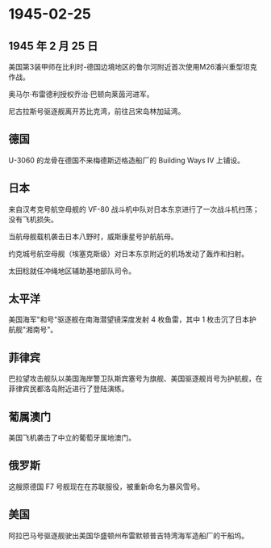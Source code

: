 # 1945-02-25

## 1945 年 2 月 25 日

美国第3装甲师在比利时-德国边境地区的鲁尔河附近首次使用M26潘兴重型坦克作战。

奥马尔·布雷德利授权乔治·巴顿向莱茵河进军。

尼古拉斯号驱逐舰离开苏比克湾，前往吕宋岛林加延湾。

## 德国

U-3060 的龙骨在德国不来梅德斯迈格造船厂的 Building Ways IV 上铺设。

## 日本

来自汉考克号航空母舰的 VF-80
战斗机中队对日本东京进行了一次战斗机扫荡；没有飞机损失。

当航母舰载机袭击日本八野时，威斯康星号护航航母。

约克城号航空母舰（埃塞克斯级）对日本东京附近的机场发动了轰炸和扫射。

太田稔就任冲绳地区辅助基地部队司令。

## 太平洋

美国海军"和号"驱逐舰在南海潜望镜深度发射 4 枚鱼雷，其中 1
枚击沉了日本护航舰"湘南号"。

## 菲律宾

巴拉望攻击舰队以美国海岸警卫队斯宾塞号为旗舰、美国驱逐舰肖号为护航舰，在菲律宾民都洛岛附近进行了登陆演练。

## 葡属澳门

美国飞机袭击了中立的葡萄牙属地澳门。

## 俄罗斯

这艘原德国 F7 号舰现在在苏联服役，被重新命名为暴风雪号。

## 美国

阿拉巴马号驱逐舰驶出美国华盛顿州布雷默顿普吉特湾海军造船厂的干船坞。


